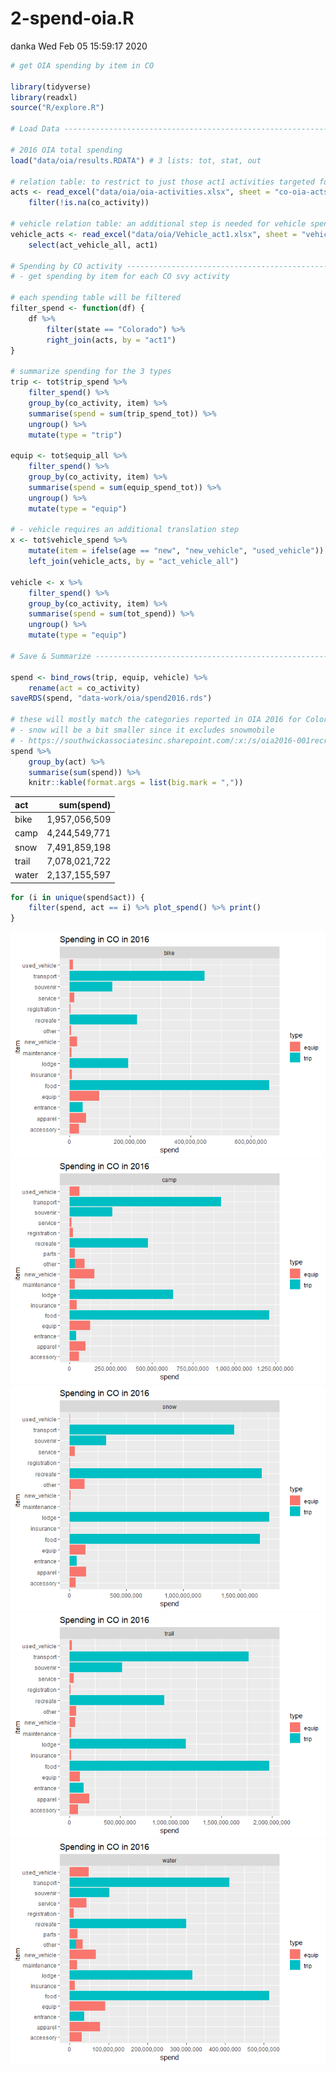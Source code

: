 2-spend-oia.R
================
danka
Wed Feb 05 15:59:17 2020

``` r
# get OIA spending by item in CO

library(tidyverse)
library(readxl)
source("R/explore.R")

# Load Data ---------------------------------------------------------------

# 2016 OIA total spending
load("data/oia/results.RDATA") # 3 lists: tot, stat, out

# relation table: to restrict to just those act1 activities targeted for colorado
acts <- read_excel("data/oia/oia-activities.xlsx", sheet = "co-oia-acts") %>%
    filter(!is.na(co_activity))

# vehicle relation table: an additional step is needed for vehicle spending
vehicle_acts <- read_excel("data/oia/Vehicle_act1.xlsx", sheet = "vehicle_act1") %>%
    select(act_vehicle_all, act1)

# Spending by CO activity -------------------------------------------------
# - get spending by item for each CO svy activity

# each spending table will be filtered
filter_spend <- function(df) {
    df %>%
        filter(state == "Colorado") %>%
        right_join(acts, by = "act1")
} 

# summarize spending for the 3 types
trip <- tot$trip_spend %>% 
    filter_spend() %>%
    group_by(co_activity, item) %>%
    summarise(spend = sum(trip_spend_tot)) %>%
    ungroup() %>%
    mutate(type = "trip")

equip <- tot$equip_all %>%
    filter_spend() %>%
    group_by(co_activity, item) %>%
    summarise(spend = sum(equip_spend_tot)) %>%
    ungroup() %>%
    mutate(type = "equip")

# - vehicle requires an additional translation step
x <- tot$vehicle_spend %>%
    mutate(item = ifelse(age == "new", "new_vehicle", "used_vehicle")) %>%
    left_join(vehicle_acts, by = "act_vehicle_all")

vehicle <- x %>%
    filter_spend() %>%
    group_by(co_activity, item) %>%
    summarise(spend = sum(tot_spend)) %>%
    ungroup() %>%
    mutate(type = "equip")

# Save & Summarize ---------------------------------------------------------

spend <- bind_rows(trip, equip, vehicle) %>%
    rename(act = co_activity)
saveRDS(spend, "data-work/oia/spend2016.rds")

# these will mostly match the categories reported in OIA 2016 for Colorado
# - snow will be a bit smaller since it excludes snowmobile
# - https://southwickassociatesinc.sharepoint.com/:x:/s/oia2016-001recreationeconreport/EVhBPXcPW59JjOhaG_AvtawBxgxHN-mR_8k0RpV82kJEJg?e=aabTqo
spend %>%
    group_by(act) %>%
    summarise(sum(spend)) %>%
    knitr::kable(format.args = list(big.mark = ","))
```

| act   |    sum(spend) |
| :---- | ------------: |
| bike  | 1,957,056,509 |
| camp  | 4,244,549,771 |
| snow  | 7,491,859,198 |
| trail | 7,078,021,722 |
| water | 2,137,155,597 |

``` r
for (i in unique(spend$act)) {
    filter(spend, act == i) %>% plot_spend() %>% print()
}
```

![](2-spend-oia_files/figure-gfm/unnamed-chunk-1-1.png)<!-- -->![](2-spend-oia_files/figure-gfm/unnamed-chunk-1-2.png)<!-- -->![](2-spend-oia_files/figure-gfm/unnamed-chunk-1-3.png)<!-- -->![](2-spend-oia_files/figure-gfm/unnamed-chunk-1-4.png)<!-- -->![](2-spend-oia_files/figure-gfm/unnamed-chunk-1-5.png)<!-- -->
